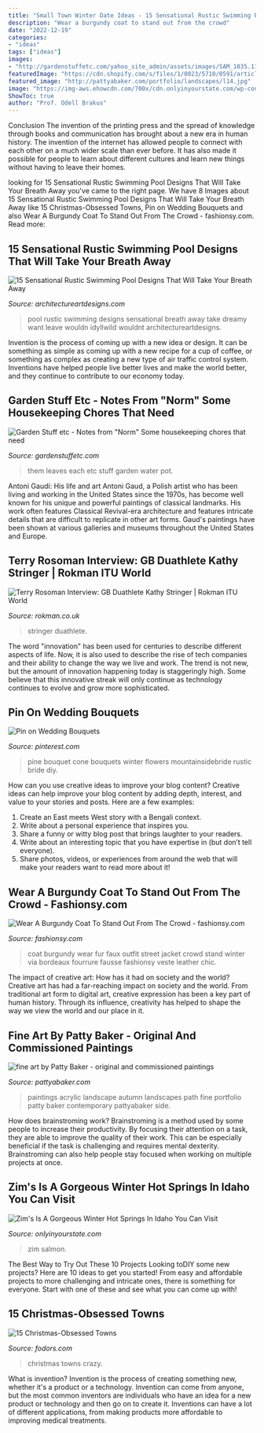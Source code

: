 ```yaml
---
title: "Small Town Winter Date Ideas - 15 Sensational Rustic Swimming Pool Designs That Will Take Your Breath Away"
description: "Wear a burgundy coat to stand out from the crowd"
date: "2022-12-19"
categories:
- "ideas"
tags: ["ideas"]
images:
- "http://gardenstuffetc.com/yahoo_site_admin/assets/images/SAM_1035.113203942_std.jpg"
featuredImage: "https://cdn.shopify.com/s/files/1/0023/5710/0591/articles/stringer_1600x_1_600x.jpg?v=1581267209"
featured_image: "http://pattyabaker.com/portfolio/landscapes/l14.jpg"
image: "https://img-aws.ehowcdn.com/700x/cdn.onlyinyourstate.com/wp-content/uploads/2019/12/75610664_702743983549335_3494562224419110912_n-700x525.jpg"
ShowToc: true
author: "Prof. Odell Brakus"
---
```



Conclusion
The invention of the printing press and the spread of knowledge through books and communication has brought about a new era in human history. The invention of the internet has allowed people to connect with each other on a much wider scale than ever before. It has also made it possible for people to learn about different cultures and learn new things without having to leave their homes.

	

		
looking for 15 Sensational Rustic Swimming Pool Designs That Will Take Your Breath Away you've came to the right page. We have 8 Images about 15 Sensational Rustic Swimming Pool Designs That Will Take Your Breath Away like 15 Christmas-Obsessed Towns, Pin on Wedding Bouquets and also Wear A Burgundy Coat To Stand Out From The Crowd - fashionsy.com. Read more:
		
    
## 15 Sensational Rustic Swimming Pool Designs That Will Take Your Breath Away

<img loading=lazy src="https://www.architectureartdesigns.com/wp-content/uploads/2015/08/15-Sensational-Rustic-Swimming-Pool-Designs-That-Will-Take-Your-Breath-Away-12.jpg" onerror="this.onerror=null;this.src='https://tse1.mm.bing.net/th?id=OIP.0HQOH44pBwcjcZPC2zm-HQHaG0&amp;pid=15.1';" alt="15 Sensational Rustic Swimming Pool Designs That Will Take Your Breath Away">

_Source: architectureartdesigns.com_

>pool rustic swimming designs sensational breath away take dreamy want leave wouldn idyllwild wouldnt architectureartdesigns. 

	

Invention is the process of coming up with a new idea or design. It can be something as simple as coming up with a new recipe for a cup of coffee, or something as complex as creating a new type of air traffic control system. Inventions have helped people live better lives and make the world better, and they continue to contribute to our economy today.

    
## Garden Stuff Etc - Notes From &quot;Norm&quot; Some Housekeeping Chores That Need

<img loading=lazy src="http://gardenstuffetc.com/yahoo_site_admin/assets/images/SAM_1035.113203942_std.jpg" onerror="this.onerror=null;this.src='https://tse3.mm.bing.net/th?id=OIP.0qUkU6JQGIB9YQNEhexArQHaLe&amp;pid=15.1';" alt="Garden Stuff etc - Notes from &quot;Norm&quot; Some housekeeping chores that need">

_Source: gardenstuffetc.com_

>them leaves each etc stuff garden water pot. 

	

Antoni Gaudí: His life and art
Antoni Gaud, a Polish artist who has been living and working in the United States since the 1970s, has become well known for his unique and powerful paintings of classical landmarks. His work often features Classical Revival-era architecture and features intricate details that are difficult to replicate in other art forms. Gaud's paintings have been shown at various galleries and museums throughout the United States and Europe.

    
## Terry Rosoman Interview: GB Duathlete Kathy Stringer | Rokman ITU World

<img loading=lazy src="https://cdn.shopify.com/s/files/1/0023/5710/0591/articles/stringer_1600x_1_600x.jpg?v=1581267209" onerror="this.onerror=null;this.src='https://tse1.mm.bing.net/th?id=OIP.E9Zmb7iQFbGC2LTEmYNUHwHaDt&amp;pid=15.1';" alt="Terry Rosoman Interview: GB Duathlete Kathy Stringer | Rokman ITU World">

_Source: rokman.co.uk_

>stringer duathlete. 

	

The word "innovation" has been used for centuries to describe different aspects of life. Now, it is also used to describe the rise of tech companies and their ability to change the way we live and work. The trend is not new, but the amount of innovation happening today is staggeringly high. Some believe that this innovative streak will only continue as technology continues to evolve and grow more sophisticated.

    
## Pin On Wedding Bouquets

<img loading=lazy src="https://i.pinimg.com/originals/59/36/30/5936308b6950440c17108c266d9bdeec.jpg" onerror="this.onerror=null;this.src='https://tse3.mm.bing.net/th?id=OIP.xVyXaCjd42bPhJ9p5hhXVQHaLG&amp;pid=15.1';" alt="Pin on Wedding Bouquets">

_Source: pinterest.com_

>pine bouquet cone bouquets winter flowers mountainsidebride rustic bride diy. 

	

How can you use creative ideas to improve your blog content?
Creative ideas can help improve your blog content by adding depth, interest, and value to your stories and posts. Here are a few examples:
1. Create an East meets West story with a Bengali context.
2. Write about a personal experience that inspires you.
3. Share a funny or witty blog post that brings laughter to your readers.
4. Write about an interesting topic that you have expertise in (but don’t tell everyone).  
5. Share photos, videos, or experiences from around the web that will make your readers want to read more about it!

    
## Wear A Burgundy Coat To Stand Out From The Crowd - Fashionsy.com

<img loading=lazy src="http://fashionsy.com/wp-content/uploads/2016/01/burgundy-fur-coat-581x1024.jpg" onerror="this.onerror=null;this.src='https://tse2.mm.bing.net/th?id=OIP.rOHdO_K7sKtfshJ_bbGh8gHaND&amp;pid=15.1';" alt="Wear A Burgundy Coat To Stand Out From The Crowd - fashionsy.com">

_Source: fashionsy.com_

>coat burgundy wear fur faux outfit street jacket crowd stand winter via bordeaux fourrure fausse fashionsy veste leather chic. 

	

The impact of creative art: How has it had on society and the world?
Creative art has had a far-reaching impact on society and the world. From traditional art form to digital art, creative expression has been a key part of human history. Through its influence, creativity has helped to shape the way we view the world and our place in it.

    
## Fine Art By Patty Baker - Original And Commissioned Paintings

<img loading=lazy src="http://pattyabaker.com/portfolio/landscapes/l14.jpg" onerror="this.onerror=null;this.src='https://tse3.mm.bing.net/th?id=OIP.l4537YceqFb-_w-ThAaccQHaE_&amp;pid=15.1';" alt="fine art by Patty Baker - original and commissioned paintings">

_Source: pattyabaker.com_

>paintings acrylic landscape autumn landscapes path fine portfolio patty baker contemporary pattyabaker side. 

	

How does brainstroming work?
Brainstroming is a method used by some people to increase their productivity. By focusing their attention on a task, they are able to improve the quality of their work. This can be especially beneficial if the task is challenging and requires mental dexterity. Brainstroming can also help people stay focused when working on multiple projects at once.

    
## Zim&#039;s Is A Gorgeous Winter Hot Springs In Idaho You Can Visit

<img loading=lazy src="https://img-aws.ehowcdn.com/700x/cdn.onlyinyourstate.com/wp-content/uploads/2019/12/75610664_702743983549335_3494562224419110912_n-700x525.jpg" onerror="this.onerror=null;this.src='https://tse2.mm.bing.net/th?id=OIP.Gu2NdNhaNiNEQBSzIEwpFgHaFj&amp;pid=15.1';" alt="Zim&#039;s Is A Gorgeous Winter Hot Springs In Idaho You Can Visit">

_Source: onlyinyourstate.com_

>zim salmon. 

	

The Best Way to Try Out These 10 Projects
Looking toDIY some new projects? Here are 10 ideas to get you started! From easy and affordable projects to more challenging and intricate ones, there is something for everyone. Start with one of these and see what you can come up with!

    
## 15 Christmas-Obsessed Towns

<img loading=lazy src="https://cdn.fodors.com/wp-content/uploads/2017/11/crazy-christmas-towns-hero.jpg" onerror="this.onerror=null;this.src='https://tse2.mm.bing.net/th?id=OIP.wp1XK8yn3OKyuWZulwgZuwHaE0&amp;pid=15.1';" alt="15 Christmas-Obsessed Towns">

_Source: fodors.com_

>christmas towns crazy. 

	

What is invention?
Invention is the process of creating something new, whether it's a product or a technology. Invention can come from anyone, but the most common inventors are individuals who have an idea for a new product or technology and then go on to create it. Inventions can have a lot of different applications, from making products more affordable to improving medical treatments.

